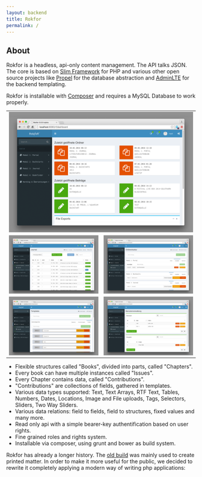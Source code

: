 ```yaml
---
layout: backend
title: Rokfor
permalink: /
---
```


<h2>About</h2>
<p>
  Rokfor is a headless, api-only content management. The API talks JSON. 
  The core is based on <a href="http://slimframework.com/">Slim Framework</a> for PHP
  and various other open source projects like <a href="http://propelorm.org/">Propel</a>
  for the database abstraction and <a href="https://almsaeedstudio.com/preview">AdminLTE</a>
  for the backend templating.
</p>
<p>
  Rokfor is installable with <a href="https://getcomposer.org">Composer</a> and requires a 
  MySQL Database to work properly.
</p>
<p>
  <table>
    <tr>
      <td class="noborder"  colspan="2">
        <img src="/rokfor-screenshots/rf-dashboard.png" alt="Dashboard">
      </td>
    </tr>
    <tr>
      <td class="noborder">
        <img src="/rokfor-screenshots/rf-contributions.png" alt="Contributions">
      </td>
      <td class="noborder">
        <img src="/rokfor-screenshots/rf-structure.png" alt="Structure">
      </td>
    </tr>
    <tr>
      <td class="noborder">
        <img src="/rokfor-screenshots/rf-templates.png" alt="Templates">
      </td>
      <td class="noborder">
        <img src="/rokfor-screenshots/rf-users.png" alt="Users">
      </td>
    </tr>          
  </table>            
</p>

<p>
  <ul>
  <li>  Flexible structures called "Books", divided into parts, called "Chapters".</li>
  <li>  Every book can have multiple instances called "Issues".</li>
  <li>  Every Chapter contains data, called "Contributions".</li>
  <li>  "Contributions" are collections of fields, gathered in templates.</li>
  <li>  Various data types supported: Text, Text Arrays, RTF Text, Tables, Numbers,
  Dates, Locations, Image and File uploads, Tags, Selectors, Sliders, Two Way
  Sliders.</li>
  <li>  Various data relations: field to fields, field to structures, fixed values
  and many more.</li>
  <li>  Read only api with a simple bearer-key authentification based on user
  rights.</li>
  <li>  Fine grained roles and rights system.</li>
  <li>  Installable via composer, using grunt and bower as build system.</li>
  </ul>
</p>

<p>
  Rokfor has already a longer history. The <a href="https://github.com/Rokfor/rokfor-cms">old build</a> 
  was mainly used to create printed matter. In order to make it more useful for the public, we 
  decided to rewrite it completely applying a modern way of writing php applications:
</p>



